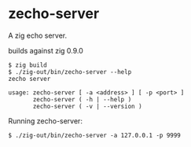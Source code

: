 # zecho-server
A zig echo server.

builds against zig 0.9.0
```
$ zig build
$ ./zig-out/bin/zecho-server --help
zecho server

usage: zecho-server [ -a <address> ] [ -p <port> ]
       zecho-server ( -h | --help )
       zecho-server ( -v | --version )
```

Running zecho-server:
```
$ ./zig-out/bin/zecho-server -a 127.0.0.1 -p 9999
```
